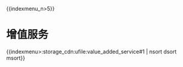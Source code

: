 
{{indexmenu_n>5}}

# 增值服务

{{indexmenu>:storage_cdn:ufile:value_added_service#1 | nsort dsort msort}}

